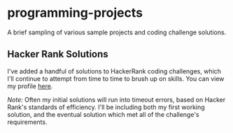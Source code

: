# programming-projects
A brief sampling of various sample projects and coding challenge solutions.

## Hacker Rank Solutions
I've added a handful of solutions to HackerRank coding challenges, which I'll continue to attempt from time to time to brush up on skills. You can view my profile [here](https://www.hackerrank.com/kylewalkerjacks1).

*Note:* Often my initial solutions will run into timeout errors, based on Hacker Rank's standards of efficiency. I'll be including both my first working solution, and the eventual solution which met all of the challenge's requirements.
